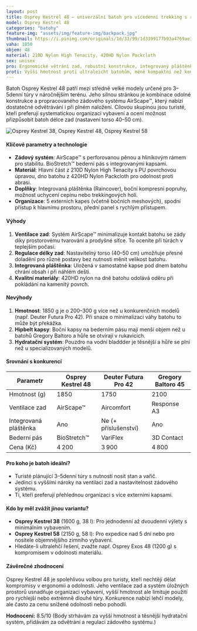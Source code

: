 ```yaml
---
layout: post
title: Osprey Kestrel 48 – univerzální batoh pro vícedenní trekking s regulovatelným zádovým systémem
model: Osprey Kestrel 48
categories: "batohy"
feature-img: "assets/img/feature-img/backpack.jpg"
thumbnail: https://i.pinimg.com/originals/1d/33/99/1d3399177b93a4769ae3ee53b8e3f6de.jpg
vaha: 1850
objem: 48
material: 210D Nylon High Tenacity, 420HD Nylon Packcloth
sex: unisex
pro: Ergonomické větrání zad, robustní konstrukce, integrovaný pláštěnka, variabilní organizace
proti: Vyšší hmotnost proti ultraleicht batohům, méně kompaktní než konkurence v podobné cenové kategorii
---
```



Batoh Osprey Kestrel 48 patří mezi středně velké modely určené pro 3–5denní túry v náročnějším terénu. Jeho silnou stránkou je kombinace odolné konstrukce a propracovaného zádového systému AirScape™, který nabízí dostatečné odvětrávání i při plném naložení. Cílovou skupinou jsou turisté, kteří preferují systematickou organizaci vybavení a ocení možnost přizpůsobit batoh délce zad (nastavení torso 40–50 cm).

![Osprey Kestrel 38, Osprey Kestrel 48, Osprey Kestrel 58](https://res.cloudinary.com/dvwv5cne3/image/fetch/w_auto,h_450,c_fill,g_auto,f_auto,q_auto/https://i.pinimg.com/originals/1d/33/99/1d3399177b93a4769ae3ee53b8e3f6de.jpg)

#### Klíčové parametry a technologie
- **Zádový systém**: AirScape™ s perforovanou pěnou a hliníkovým rámem pro stabilitu. BioStretch™ bederní pás s integrovanými kapsami.
- **Materiál**: Hlavní část z 210D Nylon High Tenacity s PU povrchovou úpravou, dno batohu z 420HD Nylon Packcloth pro odolnost proti abrasi.
- **Doplňky**: Integrovaná pláštěnka (Raincover), boční kompresní popruhy, možnost uchycení cepínu nebo trekkingových holí.
- **Organizace**: 5 externích kapes (včetně bočních meshových), spodní přístup k hlavnímu prostoru, přední panel s rychlým přístupem.

#### Výhody
1. **Ventilace zad**: Systém AirScape™ minimalizuje kontakt batohu se zády díky prostorovému tvarování a prodyšné síťce. To oceníte při túrách v teplejším počasí.
2. **Regulace délky zad**: Nastavitelný torso (40–50 cm) umožňuje přesné doladění pro různé postavy bez nutnosti měnit velikost batohu.
3. **Integrovaná pláštěnka**: Uložená v samostatné kapse pod dnem batohu chrání obsah i při náhlém dešti.
4. **Kvalitní materiály**: 420HD nylon na dně batohu odolává oděru při pokládání na kamenitý povrch.

#### Nevýhody
1. **Hmotnost**: 1850 g je o 200–300 g více než u konkurenčních modelů (např. Deuter Futura Pro 42). Při snaze o minimalizaci váhy batohu to může být překážka.
2. **Hipbelt kapsy**: Boční kapsy na bederním pásu mají menší objem než u batohů Gregory Baltoro a hůře se otvírají v rukavicích.
3. **Hydratační systém**: Pouzdro na vodní bladdder je těsnější a hůře se plní než u specializovaných modelů.

#### Srovnání s konkurencí
| Parametr          | Osprey Kestrel 48 | Deuter Futura Pro 42 | Gregory Baltoro 45 |
|-------------------|-------------------|----------------------|--------------------|
| Hmotnost (g)      | 1850              | 1750                 | 2100               |
| Ventilace zad     | AirScape™         | Aircomfort           | Response A3       |
| Integrovaná pláštěnka | Ano             | Ne (\+ příslušenství) | Ano               |
| Bederní pás       | BioStretch™       | VariFlex             | 3D Contact        |
| Cena (Kč)         | 4 200             | 3 900                | 4 800             |

#### Pro koho je batoh ideální?
- Turisté plánující 3–5denní túry s nutností nosit stan a vařič.
- Jedinci s vyššími nároky na ventilaci zad a nastavitelnost zádového systému.
- Ti, kteří preferují přehlednou organizaci s více externími kapsami.

#### Kdo by měl zvážit jinou variantu?
- **Osprey Kestrel 38** (1600 g, 38 l): Pro jednodenní až dvoudenní výlety s minimálním vybavením.
- **Osprey Kestrel 58** (2150 g, 58 l): Pro expedice nad 5 dní nebo pro nositele objemnějšího zimního vybavení.
- Hledáte-li ultralehčí řešení, zvažte např. Osprey Exos 48 (1200 g) s kompromisem v odolnosti materiálu.

#### Závěrečné zhodnocení
Osprey Kestrel 48 je spolehlivou volbou pro turisty, kteří nechtějí dělat kompromisy v ergonomii a odolnosti. Jeho ventilace zad a systém úložných prostorů usnadňuje organizaci vybavení, vyšší hmotnost ale limituje použití pro rychlejší nebo extrémně dlouhé túry. Konkurence nabízí lehčí modely, ale často za cenu snížené odolnosti nebo pohodlí.

**Hodnocení:** 8.5/10 (Body strhávám za vyšší hmotnost a těsnější hydratační systém, přidávám za odvětrání a regulaci zádového systému.)